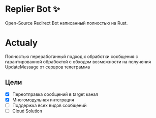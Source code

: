 # Replier Bot ✨
Open-Source Redirect Bot написанный полностью на Rust.

# Actualy
Полностью переработанный подход к обработки сообщения с гарантированной обрабоктой с обходом возможности на получения UpdateMessage от сервров телеграмма

## Цели
- [x] Переотправка сообщений в target канал
- [x] Многомодульная интеграция
- [ ] Поддержка всех видов сообщений
- [ ]  Cloud Solution
